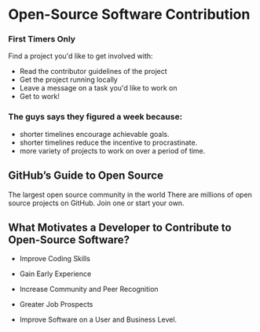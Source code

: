 # Open-Source Software Contribution

### First Timers Only

Find a project you'd like to get involved with:

+ Read the contributor guidelines of the project
+ Get the project running locally
+ Leave a message on a task you'd like to work on
+ Get to work!


### The guys says they figured a week because:

+ shorter timelines encourage achievable goals.
+ shorter timelines reduce the incentive to procrastinate.
+ more variety of projects to work on over a period of time.


## GitHub’s Guide to Open Source

The largest open source community in the world
There are millions of open source projects on GitHub. Join one or start your own.

## What Motivates a Developer to Contribute to Open-Source Software?

+ Improve Coding Skills

+ Gain Early Experience

+ Increase Community and Peer Recognition

+ Greater Job Prospects

+ Improve Software on a User and Business Level.